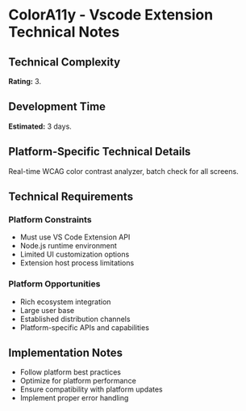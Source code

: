 # ColorA11y - Vscode Extension Technical Notes

## Technical Complexity
**Rating:** 3.

## Development Time
**Estimated:** 3 days.

## Platform-Specific Technical Details
Real-time WCAG color contrast analyzer, batch check for all screens.

## Technical Requirements

### Platform Constraints
- Must use VS Code Extension API
- Node.js runtime environment
- Limited UI customization options
- Extension host process limitations

### Platform Opportunities
- Rich ecosystem integration
- Large user base
- Established distribution channels
- Platform-specific APIs and capabilities

## Implementation Notes
- Follow platform best practices
- Optimize for platform performance
- Ensure compatibility with platform updates
- Implement proper error handling
